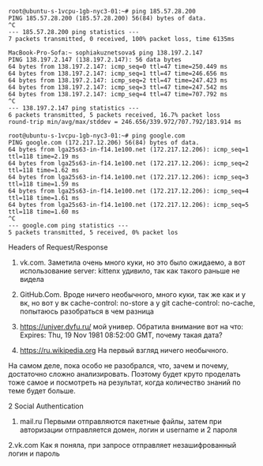 
```
root@ubuntu-s-1vcpu-1gb-nyc3-01:~# ping 185.57.28.200
PING 185.57.28.200 (185.57.28.200) 56(84) bytes of data.
^C
--- 185.57.28.200 ping statistics ---
7 packets transmitted, 0 received, 100% packet loss, time 6135ms
```

```
MacBook-Pro-Sofa:~ sophiakuznetsova$ ping 138.197.2.147
PING 138.197.2.147 (138.197.2.147): 56 data bytes
64 bytes from 138.197.2.147: icmp_seq=0 ttl=47 time=250.449 ms
64 bytes from 138.197.2.147: icmp_seq=1 ttl=47 time=246.656 ms
64 bytes from 138.197.2.147: icmp_seq=2 ttl=47 time=247.423 ms
64 bytes from 138.197.2.147: icmp_seq=3 ttl=47 time=247.542 ms
64 bytes from 138.197.2.147: icmp_seq=4 ttl=47 time=707.792 ms
^C
--- 138.197.2.147 ping statistics ---
6 packets transmitted, 5 packets received, 16.7% packet loss
round-trip min/avg/max/stddev = 246.656/339.972/707.792/183.914 ms
```

```
root@ubuntu-s-1vcpu-1gb-nyc3-01:~# ping google.com
PING google.com (172.217.12.206) 56(84) bytes of data.
64 bytes from lga25s63-in-f14.1e100.net (172.217.12.206): icmp_seq=1 ttl=118 time=2.19 ms
64 bytes from lga25s63-in-f14.1e100.net (172.217.12.206): icmp_seq=2 ttl=118 time=1.62 ms
64 bytes from lga25s63-in-f14.1e100.net (172.217.12.206): icmp_seq=3 ttl=118 time=1.59 ms
64 bytes from lga25s63-in-f14.1e100.net (172.217.12.206): icmp_seq=4 ttl=118 time=1.61 ms
64 bytes from lga25s63-in-f14.1e100.net (172.217.12.206): icmp_seq=5 ttl=118 time=1.60 ms
^C
--- google.com ping statistics ---
5 packets transmitted, 5 received, 0% packet los
```

Headers of Request/Response

1. vk.сom. Заметила очень много куки, но это было ожидаемо, а вот использование server: kittenx удивило, так как такого раньше не видела

2. GitHub.Com. Вроде ничего необычного, много куки, так же как и у вк, но вот у вк cache-control: no-store а у git cache-control: no-cache, попытаюсь разобраться в чем разница

3. https://univer.dvfu.ru/ мой универ. Обратила внимание вот на что: Expires: Thu, 19 Nov 1981 08:52:00 GMT, почему такая дата?

4. https://ru.wikipedia.org На первый взгляд ничего необычного.

На самом деле, пока особо не разобрался, что, зачем и почему, достаточно сложно анализировать. Поэтому будет круто проделать тоже самое и посмотреть на результат, когда количество знаний по теме будет больше.

2 Social Authentication

1.  mail.ru 
Первыми отправляются пакетные файлы, затем при авторизации отправляется домен, логин и username и 2 пароля 

2.vk.com 
Как я поняла, при запросе отправляет незашифрованный логин и пароль
